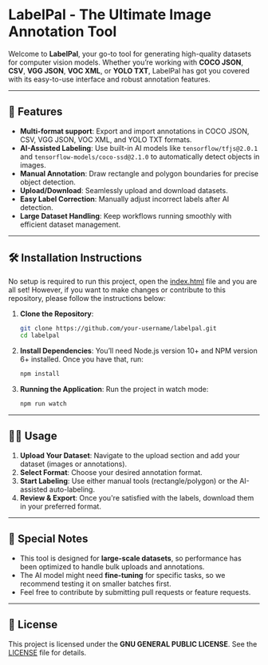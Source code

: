 # LabelPal - The Ultimate Image Annotation Tool

Welcome to **LabelPal**, your go-to tool for generating high-quality datasets for computer vision models. Whether you’re working with **COCO JSON**, **CSV**, **VGG JSON**, **VOC XML**, or **YOLO TXT**, LabelPal has got you covered with its easy-to-use interface and robust annotation features.

---

## 🚀 Features

- **Multi-format support**: Export and import annotations in COCO JSON, CSV, VGG JSON, VOC XML, and YOLO TXT formats.
- **AI-Assisted Labeling**: Use built-in AI models like `tensorflow/tfjs@2.0.1` and `tensorflow-models/coco-ssd@2.1.0` to automatically detect objects in images.
- **Manual Annotation**: Draw rectangle and polygon boundaries for precise object detection.
- **Upload/Download**: Seamlessly upload and download datasets.
- **Easy Label Correction**: Manually adjust incorrect labels after AI detection.
- **Large Dataset Handling**: Keep workflows running smoothly with efficient dataset management.

---

## 🛠️ Installation Instructions

No setup is required to run this project, open the [index.html](public/index.html) file and you are all set! However, if you want to make changes or contribute to this repository, please follow the instructions below:

1. **Clone the Repository**:
   ```bash
   git clone https://github.com/your-username/labelpal.git
   cd labelpal
   ```

2. **Install Dependencies**:
   You’ll need Node.js version 10+ and NPM version 6+ installed. Once you have that, run:
   ```bash
   npm install
   ```

3. **Running the Application**:
   Run the project in watch mode:
   ```bash
   npm run watch
   ```

---

## 🧑‍💻 Usage

1. **Upload Your Dataset**: Navigate to the upload section and add your dataset (images or annotations).
2. **Select Format**: Choose your desired annotation format.
3. **Start Labeling**: Use either manual tools (rectangle/polygon) or the AI-assisted auto-labeling.
4. **Review & Export**: Once you're satisfied with the labels, download them in your preferred format.

---

## 📝 Special Notes

- This tool is designed for **large-scale datasets**, so performance has been optimized to handle bulk uploads and annotations.
- The AI model might need **fine-tuning** for specific tasks, so we recommend testing it on smaller batches first.
- Feel free to contribute by submitting pull requests or feature requests.

---

## 📜 License

This project is licensed under the **GNU GENERAL PUBLIC LICENSE**. See the [LICENSE](LICENSE) file for details.
